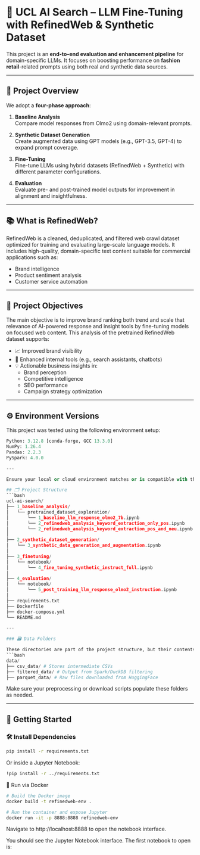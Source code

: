 # 🤖 UCL AI Search – LLM Fine-Tuning with RefinedWeb & Synthetic Dataset

This project is an **end-to-end evaluation and enhancement pipeline** for domain-specific LLMs. It focuses on boosting performance on **fashion retail**-related prompts using both real and synthetic data sources.

---

## 🔄 Project Overview

We adopt a **four-phase approach**:

1. **Baseline Analysis**  
   Compare model responses from Olmo2 using domain-relevant prompts.
   
2. **Synthetic Dataset Generation**  
   Create augmented data using GPT models (e.g., GPT-3.5, GPT-4) to expand prompt coverage.
   
3. **Fine-Tuning**  
   Fine-tune LLMs using hybrid datasets (RefinedWeb + Synthetic) with different parameter configurations.

4. **Evaluation**  
   Evaluate pre- and post-trained model outputs for improvement in alignment and insightfulness.

---

## 📚 What is RefinedWeb?

RefinedWeb is a cleaned, deduplicated, and filtered web crawl dataset optimized for training and evaluating large-scale language models. It includes high-quality, domain-specific text content suitable for commercial applications such as:

- Brand intelligence  
- Product sentiment analysis  
- Customer service automation  

---

## 🎯 Project Objectives

The main objective is to improve brand ranking both trend and scale that relevance of AI-powered response and insight tools by fine-tuning models on focused web content. This analysis of the pretrained RefinedWeb dataset supports:

- 📈 Improved brand visibility  
- 🤖 Enhanced internal tools (e.g., search assistants, chatbots)  
- 💡 Actionable business insights in:
  - Brand perception  
  - Competitive intelligence  
  - SEO performance  
  - Campaign strategy optimization  

---

## ⚙️ Environment Versions

This project was tested using the following environment setup:

```python
Python: 3.12.8 [conda-forge, GCC 13.3.0]  
NumPy: 1.26.4  
Pandas: 2.2.3  
PySpark: 4.0.0

---

Ensure your local or cloud environment matches or is compatible with these versions to avoid compatibility issues, especially with PySpark.

## 🗂️ Project Structure
```bash
ucl-ai-search/
├── 1_baseline_analysis/
│   └── pretrained_dataset_exploration/
│       └── 1_baseline_llm_response_olmo2_7b.ipynb
│       └── 2_refinedweb_analysis_keyword_extraction_only_pos.ipynb
│       └── 2_refinedweb_analysis_keyword_extraction_pos_and_neu.ipynb
│
├── 2_synthetic_dataset_generation/
│   └── 3_synthetic_data_generation_and_augmentation.ipynb
│
├── 3_finetuning/
│   └── notebook/
│       └── 4_fine_tuning_synthetic_instruct_full.ipynb
│
├── 4_evaluation/
│   └── notebook/
│       └── 5_post_training_llm_response_olmo2_instruction.ipynb
│
├── requirements.txt
├── Dockerfile
├── docker-compose.yml
└── README.md

---

### 🗃️ Data Folders

These directories are part of the project structure, but their contents (e.g., `.csv`, `.parquet`) are excluded from version control via `.gitignore`. You will find `.gitkeep` files to preserve their presence in the repository:
```bash
data/
├── csv_data/ # Stores intermediate CSVs
├── filtered_data/ # Output from Spark/DuckDB filtering
├── parquet_data/ # Raw files downloaded from HuggingFace
```

Make sure your preprocessing or download scripts populate these folders as needed.

---

## 🚀 Getting Started

### 🛠️ Install Dependencies

```bash
pip install -r requirements.txt
```
Or inside a Jupyter Notebook:
```bash
!pip install -r ../requirements.txt
```


🐳 Run via Docker
```bash
# Build the Docker image
docker build -t refinedweb-env .

# Run the container and expose Jupyter
docker run -it -p 8888:8888 refinedweb-env
```

Navigate to http://localhost:8888 to open the notebook interface.

You should see the Jupyter Notebook interface. The first notebook to open is:

